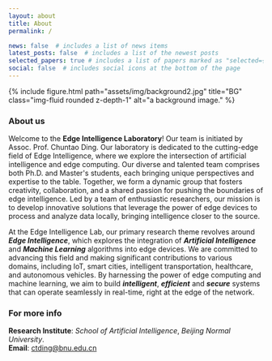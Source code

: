 ```yaml
---
layout: about
title: About
permalink: /

news: false  # includes a list of news items
latest_posts: false  # includes a list of the newest posts
selected_papers: true # includes a list of papers marked as "selected={true}"
social: false  # includes social icons at the bottom of the page
---
```


<div class="row">
    <div class="col-sm mt-3 mt-md-0">
        {% include figure.html path="assets/img/background2.jpg" title="BG" class="img-fluid rounded z-depth-1" alt="a background image." %}
    </div>
</div>

### About us
Welcome to the **Edge Intelligence Laboratory**! Our team is initiated by Assoc. Prof. Chuntao Ding.
Our laboratory is dedicated to the cutting-edge field of Edge Intelligence, where we explore the intersection of artificial intelligence and edge computing. 
Our diverse and talented team comprises both Ph.D. and Master's students, each bringing unique perspectives and expertise to the table. 
Together, we form a dynamic group that fosters creativity, collaboration, and a shared passion for pushing the boundaries of edge intelligence. 
Led by a team of enthusiastic researchers, our mission is to develop innovative solutions that leverage the power of edge devices to process and analyze data locally, bringing intelligence closer to the source. 

At the Edge Intelligence Lab, our primary research theme revolves around ***Edge Intelligence***, which explores the integration of ***Artificial Intelligence*** and ***Machine Learning*** algorithms into edge devices. 
We are committed to advancing this field and making significant contributions to various domains, including IoT, smart cities, intelligent transportation, healthcare, and autonomous vehicles. 
By harnessing the power of edge computing and machine learning, we aim to build ***intelligent***, ***efficient*** and ***secure*** systems that can operate seamlessly in real-time, right at the edge of the network.

### For more info
**Research Institute**: *School of Artificial Intelligence*, *Beijing Normal University*.<br>
**Email**: [ctding@bnu.edu.cn](ctding@bnu.edu.cn) <br>
